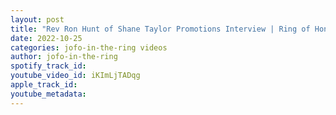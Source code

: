 ```yaml
---
layout: post
title: "Rev Ron Hunt of Shane Taylor Promotions Interview | Ring of Honor"
date: 2022-10-25
categories: jofo-in-the-ring videos
author: jofo-in-the-ring
spotify_track_id: 
youtube_video_id: iKImLjTADqg
apple_track_id: 
youtube_metadata: 
---
```

